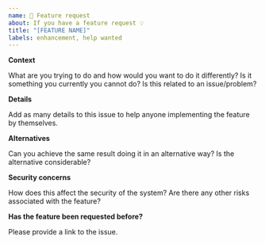 ```yaml
---
name: 🚀 Feature request
about: If you have a feature request 💡
title: "[FEATURE NAME]"
labels: enhancement, help wanted
---
```


**Context**

What are you trying to do and how would you want to do it differently? Is it something you currently you cannot do? Is this related to an issue/problem?

**Details**

Add as many details to this issue to help anyone implementing the feature by themselves.

**Alternatives**

Can you achieve the same result doing it in an alternative way? Is the alternative considerable?

**Security concerns**

How does this affect the security of the system? Are there any other risks associated with the feature?

**Has the feature been requested before?**

Please provide a link to the issue.


